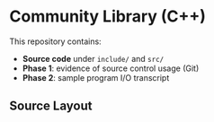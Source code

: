 # Community Library (C++)

This repository contains:
- **Source code** under `include/` and `src/`
- **Phase 1**: evidence of source control usage (Git)
- **Phase 2**: sample program I/O transcript

## Source Layout
